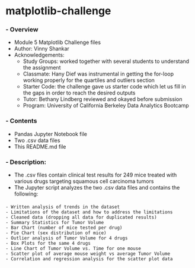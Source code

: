 # matplotlib-challenge
### - Overview
- Module 5 Matplotlib Challenge files
- Author: Vinny Shankar
- Acknowledgements:
    - Study Groups: worked together with several students to understand the assignment
    - Classmate: Hany Dief was instrumental in getting the for-loop working properly for the quartiles and outliers section
    - Starter Code: the challenge gave us starter code which let us fill in the gaps in order to reach the desired outputs
    - Tutor: Bethany Lindberg reviewed and okayed before submission
    - Program: University of California Berkeley Data Analytics Bootcamp
### - Contents
- Pandas Jupyter Notebook file
- Two .csv data files
- This README.md file
### - Description:
- The .csv files contain clinical test results for 249 mice treated with various drugs targeting squamous cell carcinoma tumors
- The Jupyter script analyzes the two .csv data files and contains the following:
####
    - Written analysis of trends in the dataset
    - Limitations of the dataset and how to address the limitations
    - Cleaned data (dropping all data for duplicated results)
    - Summary Statistics for Tumor Volume
    - Bar Chart (number of mice tested per drug)
    - Pie Chart (sex distribution of mice)
    - Outlier analysis of Tumor Volume for 4 drugs
    - Box Plots for the same 4 drugs
    - Line Chart of Tumor Volume vs. Time for one mouse
    - Scatter plot of average mouse weight vs average Tumor Volume
    - Correlation and regression analysis for the scatter plot data
